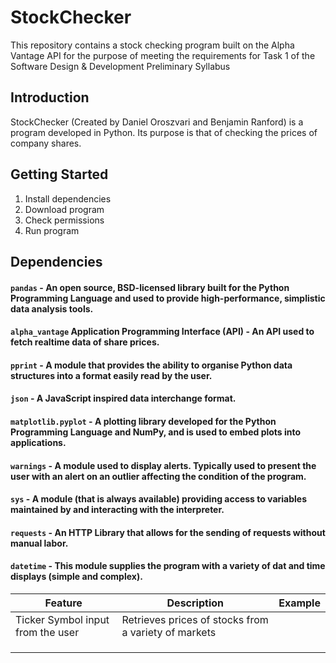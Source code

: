 # StockChecker

This repository contains a stock checking program built on the Alpha Vantage API for the purpose of meeting the requirements for Task 1 of the Software Design &amp; Development Preliminary Syllabus

## Introduction
StockChecker (Created by Daniel Oroszvari and Benjamin Ranford) is a program developed in Python. Its purpose is that of checking the prices of company shares.

## Getting Started
1. Install dependencies
2. Download program
3. Check permissions
4. Run program



## Dependencies
#### `pandas` - An open source, BSD-licensed library built for the Python Programming Language and used to provide high-performance, simplistic data analysis tools.

#### `alpha_vantage` Application Programming Interface (API) - An API used to fetch realtime data of share prices.

#### `pprint` - A module that provides the ability to organise Python data structures into a format easily read by the user.

#### `json` - A JavaScript inspired data interchange format.

#### `matplotlib.pyplot` - A plotting library developed for the Python Programming Language and NumPy, and is used to embed plots into applications.

#### `warnings` - A module used to display alerts. Typically used to present the user with an alert on an outlier affecting the condition of the program.

#### `sys` - A module (that is always available) providing access to variables maintained by and interacting with the interpreter.

#### `requests` - An HTTP Library that allows for the sending of requests without manual labor.

#### `datetime` - This module supplies the program with a variety of dat and time displays (simple and complex). 

|     Feature    |  Description  |    Example   |
|----------------|---------------|--------------|
|   Ticker Symbol input from the user             |   Retrieves prices of stocks from a variety of markets             |              |
|                |               |              |
|                |               |              |
|                |               |              |

